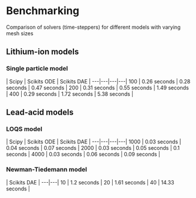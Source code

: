 # Benchmarking

Comparison of solvers (time-steppers) for different models with varying mesh sizes

## Lithium-ion models

### Single particle model

  | Scipy | Scikits ODE | Scikits DAE |
---|---|---|---|
 100 | 0.26 seconds | 0.28 seconds | 0.47 seconds |
 200 | 0.31 seconds | 0.55 seconds | 1.49 seconds |
 400 | 0.29 seconds | 1.72 seconds | 5.38 seconds |

## Lead-acid models

### LOQS model

  | Scipy | Scikits ODE | Scikits DAE |
---|---|---|---|
 1000 | 0.03 seconds | 0.04 seconds | 0.07 seconds |
 2000 | 0.03 seconds | 0.05 seconds | 0.1 seconds |
 4000 | 0.03 seconds | 0.06 seconds | 0.09 seconds |

### Newman-Tiedemann model

  | Scikits DAE |
---|---|
 10 | 1.2 seconds |
 20 | 1.61 seconds |
 40 | 14.33 seconds |

